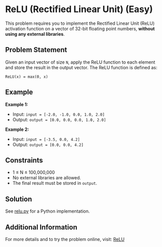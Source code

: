 # ReLU (Rectified Linear Unit) (Easy)

This problem requires you to implement the Rectified Linear Unit (ReLU) activation function on a vector of 32-bit floating point numbers, **without using any external libraries**.

## Problem Statement

Given an input vector of size `N`, apply the ReLU function to each element and store the result in the output vector.
The ReLU function is defined as:

```
ReLU(x) = max(0, x)
```

## Example

**Example 1:**

- Input:  `input = [-2.0, -1.0, 0.0, 1.0, 2.0]`
- Output: `output = [0.0, 0.0, 0.0, 1.0, 2.0]`

**Example 2:**

- Input:  `input = [-3.5, 0.0, 4.2]`
- Output: `output = [0.0, 0.0, 4.2]`

## Constraints

- 1 ≤ N ≤ 100,000,000
- No external libraries are allowed.
- The final result must be stored in `output`.

## Solution

See [relu.py](./relu.py) for a Python implementation.

## Additional Information

For more details and to try the problem online, visit:
[ReLU](https://leetgpu.com/challenges/relu)
